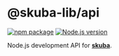 # @skuba-lib/api

[![npm package](https://img.shields.io/npm/v/@skuba-lib/api?labelColor=cb0000&color=5b5b5b)](https://www.npmjs.com/package/@skuba-lib/api)
[![Node.js version](https://img.shields.io/node/v/@skuba-lib/api?labelColor=5fa04e&color=5b5b5b)](https://www.npmjs.com/package/@skuba-lib/api)

Node.js development API for **[skuba]**.

[skuba]: https://github.com/seek-oss/skuba
